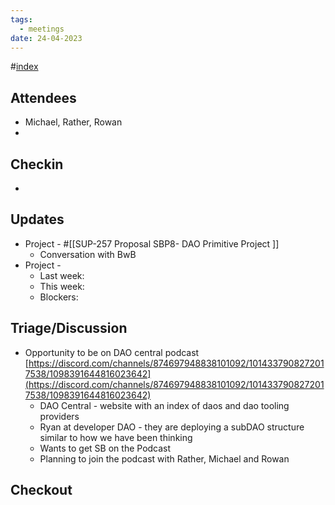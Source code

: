 ```yaml
---
tags:
  - meetings
date: 24-04-2023
---
```

#[index](notes/general-circle/old-gc-meetings/index.md) 
## Attendees
- Michael, Rather, Rowan 
- 

## Checkin
- 

## Updates
- Project - #[[SUP-257 Proposal SBP8- DAO Primitive Project
]] 
	- Conversation with BwB
- Project - 
	- Last week: 
	- This week:
	- Blockers:


## Triage/Discussion
- Opportunity to be on DAO central podcast [https://discord.com/channels/874697948838101092/1014337908272017538/1098391644816023642](https://discord.com/channels/874697948838101092/1014337908272017538/1098391644816023642) 
	- DAO Central - website with an index of daos and dao tooling providers 
	- Ryan at developer DAO - they are deploying a subDAO structure similar to how we have been thinking
	- Wants to get SB on the Podcast 
	- Planning to join the podcast with Rather, Michael and Rowan 

## Checkout